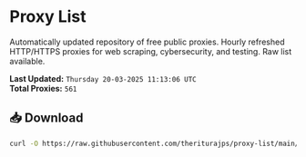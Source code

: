 # Proxy List

Automatically updated repository of free public proxies. Hourly refreshed HTTP/HTTPS proxies for web scraping, cybersecurity, and testing. Raw list available.

**Last Updated:** `Thursday 20-03-2025 11:13:06 UTC`  
**Total Proxies:** `561`

## 📥 Download
```bash
curl -O https://raw.githubusercontent.com/theriturajps/proxy-list/main/proxies.txt
